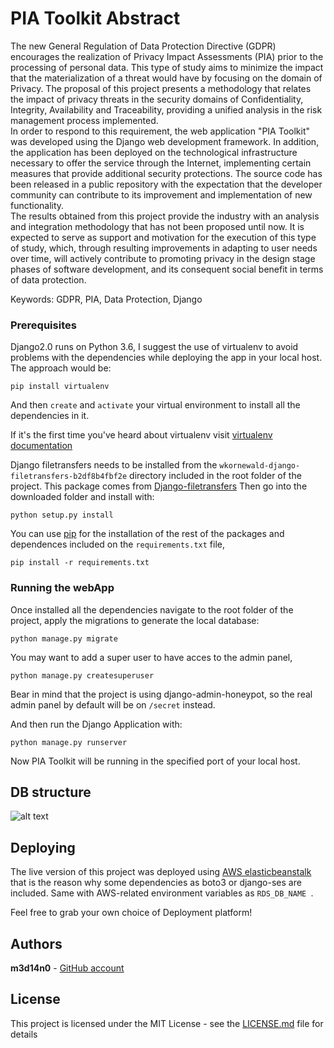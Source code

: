 # PIA Toolkit Abstract

The new General Regulation of Data Protection Directive (GDPR) encourages the realization of Privacy Impact Assessments (PIA) prior to the processing of personal data.  This type of study aims to minimize the impact that the materialization of a threat would have by focusing on the domain of Privacy. 
The proposal of this project presents a methodology that relates the impact of privacy threats in the security domains of Confidentiality, Integrity, Availability and Traceability, providing a unified analysis in the risk management process implemented.  
In order to respond to this requirement, the web application "PIA Toolkit" was developed using the Django web development framework. In addition, the application has been deployed on the technological infrastructure necessary to offer the service through the Internet, implementing certain measures that provide additional security protections. The source code has been released in a public repository with the expectation that the developer community can contribute to its improvement and implementation of new functionality.  
The results obtained from this project provide the industry with an analysis and integration methodology that has not been proposed until now. It is expected to serve as support and motivation for the execution of this type of study, which, through resulting improvements in adapting to user needs over time, will actively contribute to promoting privacy in the design stage phases of software development, and its consequent social benefit in terms of data protection.

Keywords: GDPR, PIA, Data Protection, Django
 

### Prerequisites

Django2.0 runs on Python 3.6, I suggest the use of virtualenv to avoid problems with the dependencies while deploying the app in your local host. The approach would be:

```
pip install virtualenv
```

And then ```create``` and ```activate``` your virtual environment to install all the dependencies in it.

If it's the first time you've heard about virtualenv visit  [virtualenv documentation](https://virtualenv.pypa.io/en/stable/installation/)

Django filetransfers needs to be installed from the ```wkornewald-django-filetransfers-b2df8b4fbf2e``` directory included in the root folder of the project.
This package comes from  [Django-filetransfers](https://bitbucket.org/wkornewald/django-filetransfers)
Then go into the downloaded folder and install with:

```
python setup.py install
```

You can use [pip](https://pypi.org/project/pip/) for the installation of the rest of the packages and dependences included on the ```requirements.txt``` file,
  
```
pip install -r requirements.txt
```

### Running the webApp

Once installed all the dependencies navigate to the root folder of the project, apply the migrations to generate the local database:

```
python manage.py migrate
```

You may want to add a super user to have acces to the admin panel,

```
python manage.py createsuperuser
```

Bear in mind that the project is using django-admin-honeypot, so the real admin panel by default will be on ```/secret``` instead.

And then run the Django Application with:

```
python manage.py runserver
```

Now PIA Toolkit will be running in the specified port of your local host.

## DB structure

![alt text](https://raw.githubusercontent.com/m3d14n0/PIA-Toolkit/edit/master/README.md/DB.png)

## Deploying

The live version of this project was deployed using [AWS elasticbeanstalk](https://aws.amazon.com/es/elasticbeanstalk/) that is the reason why some dependencies as boto3 or django-ses are included. Same with AWS-related environment variables as ```RDS_DB_NAME ```.

Feel free to grab your own choice of Deployment platform!

## Authors

**m3d14n0** - [GitHub account](https://github.com/m3d14n0)

## License

This project is licensed under the MIT License - see the [LICENSE.md](LICENSE.md) file for details

